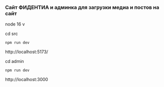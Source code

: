### Сайт ФИДЕНТИА и админка для загрузки медиа и постов на сайт


node 16 v


cd src

```
npm run dev 
```
http://localhost:5173/




cd admin

```
npm run dev
```
http://localhost:3000




